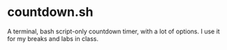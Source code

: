 # countdown.sh
A terminal, bash script-only countdown timer, with a lot of options. I use it for my breaks and labs in class.
